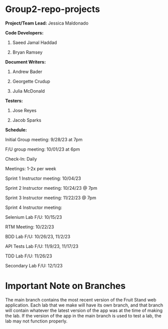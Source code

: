 # Group2-repo-projects
__Project/Team Lead:__ Jessica Maldonado

__Code Developers:__ 

1) Saeed Jamal Haddad

2) Bryan Ramsey

__Document Writers:__
1) Andrew Bader

2) Georgette Crudup

3) Julia McDonald
   
__Testers:__
1) Jose Reyes

2) Jacob Sparks
   
__Schedule:__

Initial Group meeting: 9/28/23 at 7pm

F/U group meeting: 10/01/23 at 6pm

Check-In: Daily

Meetings: 1-2x per week

Sprint 1 Instructor meeting: 10/04/23

Sprint 2 Instructor meeting: 10/24/23 @ 7pm

Sprint 3 Instructor meeting: 11/22/23 @ 7pm

Sprint 4 Instructor meeting:

Selenium Lab F/U: 10/15/23

RTM Meeting: 10/22/23

BDD Lab F/U: 10/26/23, 11/2/23

API Tests Lab F/U: 11/9/23, 11/17/23

TDD Lab F/U: 11/26/23

Secondary Lab F/U: 12/1/23


# Important Note on Branches
The main branch contains the most recent version of the Fruit Stand web application. Each lab that we make will have its own branch, and that branch will contain whatever the latest version of the app was at the time of making the lab. If the version of the app in the main branch is used to test a lab, the lab may not function properly.

